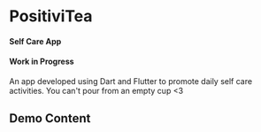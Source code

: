 # PositiviTea 
#### Self Care App
#### Work in Progress


An app developed using Dart and Flutter to promote daily self care activities. You can't pour from an empty cup <3

## Demo Content
